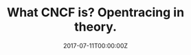 ---
title: What CNCF is? Opentracing in theory.
date: 2017-07-11T00:00:00Z
slide: https://www.slideshare.net/GianlucaArbezzano/overview-and-opentracing-in-theory-by-gianluca-arbezzano
embedSlide: ""
video: http://devcampy.com/talks/cncf-italy/2017/06/14/opentracing-in-theory.html
embedVideo: ""
eventName: CNCF meetup - Turin
eventLink: https://www.meetup.com/CNCF-Italy/events/241118593/
city: ""
links: {}

---